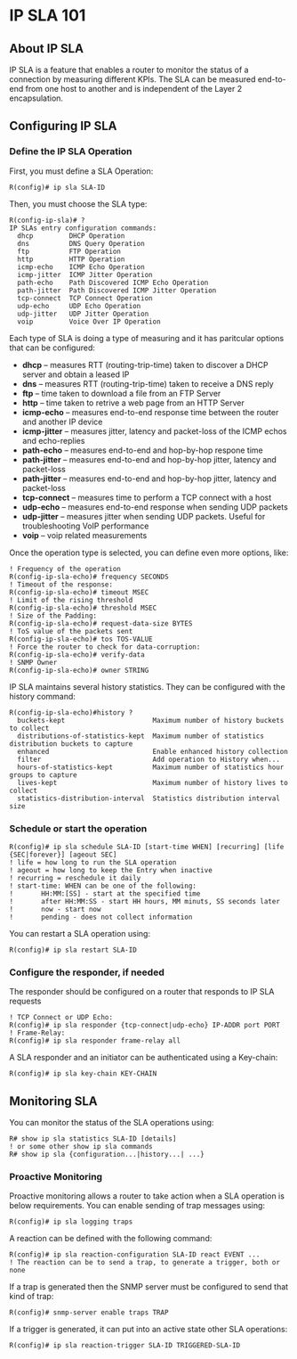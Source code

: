 # IP SLA 101

## About IP SLA

IP SLA is a feature that enables a router to monitor the status of a connection by measuring different KPIs. The SLA can be measured end-to-end from one host to another and is independent of the Layer 2 encapsulation.

## Configuring IP SLA

### Define the IP SLA Operation

First, you must define a SLA Operation:

```
R(config)# ip sla SLA-ID
```

Then, you must choose the SLA type:

```
R(config-ip-sla)# ?
IP SLAs entry configuration commands:
  dhcp         DHCP Operation
  dns          DNS Query Operation
  ftp          FTP Operation
  http         HTTP Operation
  icmp-echo    ICMP Echo Operation
  icmp-jitter  ICMP Jitter Operation
  path-echo    Path Discovered ICMP Echo Operation
  path-jitter  Path Discovered ICMP Jitter Operation
  tcp-connect  TCP Connect Operation
  udp-echo     UDP Echo Operation
  udp-jitter   UDP Jitter Operation
  voip         Voice Over IP Operation
```

Each type of SLA is doing a type of measuring and it has paritcular options that can be configured:

* **dhcp** – measures RTT (routing-trip-time) taken to discover a DHCP server and obtain a leased IP
* **dns** – measures RTT (routing-trip-time) taken to receive a DNS reply
* **ftp** – time taken to download a file from an FTP Server
* **http** – time taken to retrive a web page from an HTTP Server
* **icmp-echo** – measures end-to-end response time between the router and another IP device
* **icmp-jitter** – measures jitter, latency and packet-loss of the ICMP echos and echo-replies
* **path-echo** – measures end-to-end and hop-by-hop respone time
* **path-jitter** – measures end-to-end and hop-by-hop jitter, latency and packet-loss
* **path-jitter** – measures end-to-end and hop-by-hop jitter, latency and packet-loss
* **tcp-connect** – measures time to perform a TCP connect with a host
* **udp-echo** – measures end-to-end response when sending UDP packets
* **udp-jitter** – measures jitter when sending UDP packets. Useful for troubleshooting VoIP performance
* **voip** – voip related measurements

Once the operation type is selected, you can define even more options, like:

```
! Frequency of the operation
R(config-ip-sla-echo)# frequency SECONDS
! Timeout of the response:
R(config-ip-sla-echo)# timeout MSEC
! Limit of the rising threshold 
R(config-ip-sla-echo)# threshold MSEC
! Size of the Padding:
R(config-ip-sla-echo)# request-data-size BYTES
! ToS value of the packets sent
R(config-ip-sla-echo)# tos TOS-VALUE
! Force the router to check for data-corruption:
R(config-ip-sla-echo)# verify-data
! SNMP Owner
R(config-ip-sla-echo)# owner STRING
```

IP SLA maintains several history statistics. They can be configured with the history command:

```
R(config-ip-sla-echo)#history ?
  buckets-kept                      Maximum number of history buckets to collect
  distributions-of-statistics-kept  Maximum number of statistics distribution buckets to capture
  enhanced                          Enable enhanced history collection
  filter                            Add operation to History when...
  hours-of-statistics-kept          Maximum number of statistics hour groups to capture
  lives-kept                        Maximum number of history lives to collect
  statistics-distribution-interval  Statistics distribution interval size
```

### Schedule or start the operation

```
R(config)# ip sla schedule SLA-ID [start-time WHEN] [recurring] [life {SEC|forever}] [ageout SEC] 
! life = how long to run the SLA operation
! ageout = how long to keep the Entry when inactive
! recurring = reschedule it daily
! start-time: WHEN can be one of the following:
!       HH:MM:[SS] - start at the specified time
!       after HH:MM:SS - start HH hours, MM minuts, SS seconds later
!       now - start now
!       pending - does not collect information
```

You can restart a SLA operation using:

```
R(config)# ip sla restart SLA-ID
```

### Configure the responder, if needed

The responder should be configured on a router that responds to IP SLA requests

```
! TCP Connect or UDP Echo:
R(config)# ip sla responder {tcp-connect|udp-echo} IP-ADDR port PORT
! Frame-Relay:
R(config)# ip sla responder frame-relay all
```

A SLA responder and an initiator can be authenticated using a Key-chain:

```
R(config)# ip sla key-chain KEY-CHAIN
```

## Monitoring SLA

You can monitor the status of the SLA operations using:

```
R# show ip sla statistics SLA-ID [details]
! or some other show ip sla commands
R# show ip sla {configuration...|history...| ...}
```

### Proactive Monitoring

Proactive monitoring allows a router to take action when a SLA operation is below requirements. You can enable sending of trap messages using:

```
R(config)# ip sla logging traps
```

A reaction can be defined with the following command:

```
R(config)# ip sla reaction-configuration SLA-ID react EVENT ... 
! The reaction can be to send a trap, to generate a trigger, both or none
```

If a trap is generated then the SNMP server must be configured to send that kind of trap:

```
R(config)# snmp-server enable traps TRAP
```

If a trigger is generated, it can put into an active state other SLA operations:

```
R(config)# ip sla reaction-trigger SLA-ID TRIGGERED-SLA-ID
```
